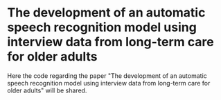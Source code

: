 # The development of an automatic speech recognition model using interview data from long-term care for older adults
Here the code regarding the paper "The development of an automatic speech recognition model using interview data from long-term care for older adults" will be shared.
